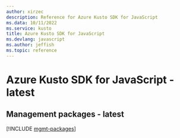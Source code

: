 ```yaml
---
author: xirzec
description: Reference for Azure Kusto SDK for JavaScript
ms.data: 10/11/2022
ms.service: kusto
title: Azure Kusto SDK for JavaScript
ms.devlang: javascript
ms.author: jeffish
ms.topic: reference
---
```

# Azure Kusto SDK for JavaScript - latest

## Management packages - latest
[!INCLUDE [mgmt-packages](kusto-mgmt-index.md)]